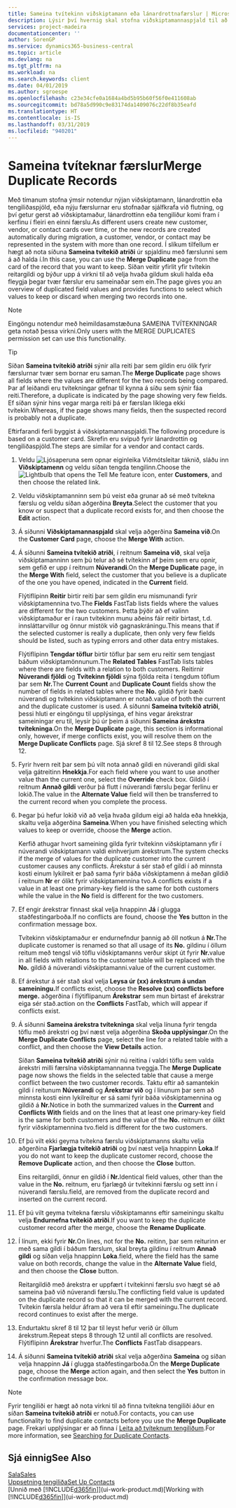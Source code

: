 ```yaml
---
title: Sameina tvítekinn viðskiptamann eða lánardrottnafærslur | Microsoft Docs
description: Lýsir því hvernig skal stofna viðskiptamannaspjald til að skrá upplýsingar um alla nýja viðskiptamenn eða biðlara sem selt er til.
services: project-madeira
documentationcenter: ''
author: SorenGP
ms.service: dynamics365-business-central
ms.topic: article
ms.devlang: na
ms.tgt_pltfrm: na
ms.workload: na
ms.search.keywords: client
ms.date: 04/01/2019
ms.author: sgroespe
ms.openlocfilehash: c23e34cfe0a1684a4bd5b95b60f56f0e411608ab
ms.sourcegitcommit: bd78a5d990c9e83174da1409076c22df8b35eafd
ms.translationtype: HT
ms.contentlocale: is-IS
ms.lasthandoff: 03/31/2019
ms.locfileid: "940201"
---
```

# <a name="merge-duplicate-records"></a><span data-ttu-id="20a7b-103">Sameina tvíteknar færslur</span><span class="sxs-lookup"><span data-stu-id="20a7b-103">Merge Duplicate Records</span></span>
<span data-ttu-id="20a7b-104">Með tímanum stofna ýmsir notendur nýjan viðskiptamann, lánardrottin eða tengiliðaspjöld, eða nýju færslurnar eru stofnaðar sjálfkrafa við flutning, og því getur gerst að viðskiptamaður, lánardrottinn eða tengiliður komi fram í kerfinu í fleiri en einni færslu.</span><span class="sxs-lookup"><span data-stu-id="20a7b-104">As different users create new customer, vendor, or contact cards over time, or the new records are created automatically during migration, a customer, vendor, or contact may be represented in the system with more than one record.</span></span> <span data-ttu-id="20a7b-105">Í slíkum tilfellum er hægt að nota síðuna **Sameina tvítekið atriði** úr spjaldinu með færslunni sem á að halda í.</span><span class="sxs-lookup"><span data-stu-id="20a7b-105">In this case, you can use the **Merge Duplicate** page from the card of the record that you want to keep.</span></span> <span data-ttu-id="20a7b-106">Síðan veitir yfirlit yfir tvítekin reitargildi og býður upp á virkni til að velja hvaða gildum skuli halda eða fleygja þegar tvær færslur eru sameinaðar sem ein.</span><span class="sxs-lookup"><span data-stu-id="20a7b-106">The page gives you an overview of duplicated field values and provides functions to select which values to keep or discard when merging two records into one.</span></span>

> [!NOTE]
> <span data-ttu-id="20a7b-107">Eingöngu notendur með heimildasamstæðuna SAMEINA TVÍTEKNINGAR geta notað þessa virkni.</span><span class="sxs-lookup"><span data-stu-id="20a7b-107">Only users with the MERGE DUPLICATES permission set can use this functionality.</span></span>

> [!TIP]
> <span data-ttu-id="20a7b-108">Síðan **Sameina tvítekið atriði** sýnir alla reiti þar sem gildin eru ólík fyrir færslurnar tvær sem bornar eru saman.</span><span class="sxs-lookup"><span data-stu-id="20a7b-108">The **Merge Duplicate** page shows all fields where the values are different for the two records being compared.</span></span> <span data-ttu-id="20a7b-109">Þar af leiðandi eru tvítekningar gefnar til kynna á síðu sem sýnir fáa reiti.</span><span class="sxs-lookup"><span data-stu-id="20a7b-109">Therefore, a duplicate is indicated by the page showing very few fields.</span></span> <span data-ttu-id="20a7b-110">Ef síðan sýnir hins vegar marga reiti þá er færslan líklega ekki tvítekin.</span><span class="sxs-lookup"><span data-stu-id="20a7b-110">Whereas, if the page shows many fields, then the suspected record is probably not a duplicate.</span></span>

<span data-ttu-id="20a7b-111">Eftirfarandi ferli byggist á viðskiptamannaspjaldi.</span><span class="sxs-lookup"><span data-stu-id="20a7b-111">The following procedure is based on a customer card.</span></span> <span data-ttu-id="20a7b-112">Skrefin eru svipuð fyrir lánardrottin og tengiliðaspjöld.</span><span class="sxs-lookup"><span data-stu-id="20a7b-112">The steps are similar for a vendor  and contact cards.</span></span>

1. <span data-ttu-id="20a7b-113">Veldu ![Ljósaperuna sem opnar eiginleika Viðmótsleitar](media/ui-search/search_small.png "Segðu mér hvað þú vilt gera") táknið, sláðu inn **Viðskiptamenn** og veldu síðan tengda tengilinn.</span><span class="sxs-lookup"><span data-stu-id="20a7b-113">Choose the ![Lightbulb that opens the Tell Me feature](media/ui-search/search_small.png "Tell me what you want to do") icon, enter **Customers**, and then choose the related link.</span></span>
2. <span data-ttu-id="20a7b-114">Veldu viðskiptamanninn sem þú veist eða grunar að sé með tvítekna færslu og veldu síðan aðgerðina **Breyta**.</span><span class="sxs-lookup"><span data-stu-id="20a7b-114">Select the customer that you know or suspect that a duplicate record exists for, and then choose the **Edit** action.</span></span>
3. <span data-ttu-id="20a7b-115">Á síðunni **Viðskiptamannaspjald** skal velja aðgerðina **Sameina við**.</span><span class="sxs-lookup"><span data-stu-id="20a7b-115">On the **Customer Card** page, choose the **Merge With** action.</span></span>
4. <span data-ttu-id="20a7b-116">Á síðunni **Sameina tvítekið atriði**, í reitnum **Sameina við**, skal velja viðskiptamanninn sem þú telur að sé tvítekinn af þeim sem eru opnir, sem gefið er upp í reitnum **Núverandi**.</span><span class="sxs-lookup"><span data-stu-id="20a7b-116">On the **Merge Duplicate** page, in the **Merge With** field, select the customer that you believe is a duplicate of the one you have opened, indicated in the **Current** field.</span></span>

    <span data-ttu-id="20a7b-117">Flýtiflipinn **Reitir** birtir reiti þar sem gildin eru mismunandi fyrir viðskiptamennina tvo.</span><span class="sxs-lookup"><span data-stu-id="20a7b-117">The **Fields** FastTab lists fields where the values are different for the two customers.</span></span> <span data-ttu-id="20a7b-118">Þetta þýðir að ef valinn viðskiptamaður er í raun tvítekinn munu aðeins fáir reitir birtast, t.d. innsláttarvillur og önnur mistök við gagnaskráningu.</span><span class="sxs-lookup"><span data-stu-id="20a7b-118">This means that if the selected customer is really a duplicate, then only very few fields should be listed, such as typing errors and other data entry mistakes.</span></span>

    <span data-ttu-id="20a7b-119">Flýtiflipinn **Tengdar töflur** birtir töflur þar sem eru reitir sem tengjast báðum viðskiptamönnunum.</span><span class="sxs-lookup"><span data-stu-id="20a7b-119">The **Related Tables** FastTab lists tables where there are fields with a relation to both customers.</span></span> <span data-ttu-id="20a7b-120">Reitirnir **Núverandi fjöldi** og **Tvítekinn fjöldi** sýna fjölda reita í tengdum töflum þar sem **Nr.**</span><span class="sxs-lookup"><span data-stu-id="20a7b-120">The **Current Count** and **Duplicate Count** fields show the number of fields in related tables where the **No.**</span></span> <span data-ttu-id="20a7b-121">gildið fyrir bæði núverandi og tvítekinn viðskiptamann er notað.</span><span class="sxs-lookup"><span data-stu-id="20a7b-121">value of both the current and the duplicate customer is used.</span></span> <span data-ttu-id="20a7b-122">Á síðunni **Sameina tvítekið atriði**, þessi hluti er eingöngu til upplýsinga, ef hins vegar árekstrar sameiningar eru til, leysir þú úr þeim á síðunni **Sameina árekstra tvítekninga**.</span><span class="sxs-lookup"><span data-stu-id="20a7b-122">On the **Merge Duplicate** page, this section is informational only, however, if merge conflicts exist, you will resolve them on the **Merge Duplicate Conflicts** page.</span></span> <span data-ttu-id="20a7b-123">Sjá skref 8 til 12.</span><span class="sxs-lookup"><span data-stu-id="20a7b-123">See steps 8 through 12.</span></span>   

5. <span data-ttu-id="20a7b-124">Fyrir hvern reit þar sem þú vilt nota annað gildi en núverandi gildi skal velja gátreitinn **Hnekkja**.</span><span class="sxs-lookup"><span data-stu-id="20a7b-124">For each field where you want to use another value than the current one, select the **Override** check box.</span></span> <span data-ttu-id="20a7b-125">Gildið í reitnum **Annað gildi** verður þá flutt í núverandi færslu þegar ferlinu er lokið.</span><span class="sxs-lookup"><span data-stu-id="20a7b-125">The value in the **Alternate Value** field will then be transferred to the current record when you complete the process.</span></span>
6. <span data-ttu-id="20a7b-126">Þegar þú hefur lokið við að velja hvaða gildum eigi að halda eða hnekkja, skaltu velja aðgerðina **Sameina**.</span><span class="sxs-lookup"><span data-stu-id="20a7b-126">When you have finished selecting which values to keep or override, choose the **Merge** action.</span></span>

    <span data-ttu-id="20a7b-127">Kerfið athugar hvort sameining gilda fyrir tvítekinn viðskiptamann yfir í núverandi viðskiptamann valdi einhverjum árekstrum.</span><span class="sxs-lookup"><span data-stu-id="20a7b-127">The system checks if the merge of values for the duplicate customer into the current customer causes any conflicts.</span></span> <span data-ttu-id="20a7b-128">Árekstur á sér stað ef gildi í að minnsta kosti einum lykilreit er það sama fyrir báða viðskiptamenn á meðan gildið í reitnum **Nr** er ólíkt fyrir viðskiptamennina tvo.</span><span class="sxs-lookup"><span data-stu-id="20a7b-128">A conflicts exists if a value in at least one primary-key field is the same for both customers while the value in the **No** field is different for the two customers.</span></span>

7. <span data-ttu-id="20a7b-129">Ef engir árekstrar finnast skal velja hnappinn **Já** í glugga staðfestingarboða.</span><span class="sxs-lookup"><span data-stu-id="20a7b-129">If no conflicts are found, choose the **Yes** button in the confirmation message box.</span></span>

    <span data-ttu-id="20a7b-130">Tvítekinn viðskiptamaður er endurnefndur þannig að öll notkun á **Nr.**</span><span class="sxs-lookup"><span data-stu-id="20a7b-130">The duplicate customer is renamed so that all usage of its **No.**</span></span> <span data-ttu-id="20a7b-131">gildinu í öllum reitum með tengsl við töflu viðskiptamanns verður skipt út fyrir **Nr.**</span><span class="sxs-lookup"><span data-stu-id="20a7b-131">value in all fields with relations to the customer table will be replaced with the **No.**</span></span> <span data-ttu-id="20a7b-132">gildið á núverandi viðskiptamanni.</span><span class="sxs-lookup"><span data-stu-id="20a7b-132">value of the current customer.</span></span>
8. <span data-ttu-id="20a7b-133">Ef árekstur á sér stað skal velja **Leysa úr (xx) árekstrum á undan sameiningu.**</span><span class="sxs-lookup"><span data-stu-id="20a7b-133">If conflicts exist, choose the **Resolve (xx) conflicts before merge.**</span></span> <span data-ttu-id="20a7b-134">aðgerðina í flýtiflipanum **Árekstrar** sem mun birtast ef árekstrar eiga sér stað.</span><span class="sxs-lookup"><span data-stu-id="20a7b-134">action on the **Conflicts** FastTab, which will appear if conflicts exist.</span></span>
9. <span data-ttu-id="20a7b-135">Á síðunni **Sameina árekstra tvítekninga** skal velja línuna fyrir tengda töflu með árekstri og því næst velja aðgerðina **Skoða upplýsingar**.</span><span class="sxs-lookup"><span data-stu-id="20a7b-135">On the **Merge Duplicate Conflicts** page, select the line for a related table with a conflict, and then choose the **View Details** action.</span></span>

    <span data-ttu-id="20a7b-136">Síðan **Sameina tvítekið atriði** sýnir nú reitina í valdri töflu sem valda árekstri milli færslna viðskiptamannanna tveggja.</span><span class="sxs-lookup"><span data-stu-id="20a7b-136">The **Merge Duplicate** page now shows the fields in the selected table that cause a merge conflict between the two customer records.</span></span> <span data-ttu-id="20a7b-137">Taktu eftir að samantekin gildi í reitunum **Núverandi** og **Árekstrar við** og í línunum þar sem að minnsta kosti einn lykilreitur er sá sami fyrir báða viðskiptamennina og gildið á **Nr.**</span><span class="sxs-lookup"><span data-stu-id="20a7b-137">Notice in both the summarized values in the **Current** and **Conflicts With** fields and on the lines that at least one primary-key field is the same for both customers and the value of the **No.**</span></span> <span data-ttu-id="20a7b-138">reitnum er ólíkt fyrir viðskiptamennina tvo.</span><span class="sxs-lookup"><span data-stu-id="20a7b-138">field is different for the two customers.</span></span>   
10. <span data-ttu-id="20a7b-139">Ef þú vilt ekki geyma tvítekna færslu viðskiptamanns skaltu velja aðgerðina **Fjarlægja tvítekið atriði** og því næst velja hnappinn **Loka**.</span><span class="sxs-lookup"><span data-stu-id="20a7b-139">If you do not want to keep the duplicate customer record, choose the **Remove Duplicate** action, and then choose the **Close** button.</span></span>

    <span data-ttu-id="20a7b-140">Eins reitargildi, önnur en gildið í **Nr.**</span><span class="sxs-lookup"><span data-stu-id="20a7b-140">Identical field values, other than the value in the **No.**</span></span> <span data-ttu-id="20a7b-141">reitnum, eru fjarlægð úr tvítekinni færslu og sett inn í núverandi færslu.</span><span class="sxs-lookup"><span data-stu-id="20a7b-141">field, are removed from the duplicate record and inserted on the current record.</span></span>
11. <span data-ttu-id="20a7b-142">Ef þú vilt geyma tvítekna færslu viðskiptamanns eftir sameiningu skaltu velja **Endurnefna tvítekið atriði**.</span><span class="sxs-lookup"><span data-stu-id="20a7b-142">If you want to keep the duplicate customer record after the merge,  choose the **Rename Duplicate**.</span></span>
12. <span data-ttu-id="20a7b-143">Í línum, ekki fyrir **Nr.**</span><span class="sxs-lookup"><span data-stu-id="20a7b-143">On lines, not for the **No.**</span></span> <span data-ttu-id="20a7b-144">reitinn, þar sem reiturinn er með sama gildi í báðum færslum, skal breyta gildinu í reitnum **Annað gildi** og síðan velja hnappinn **Loka**.</span><span class="sxs-lookup"><span data-stu-id="20a7b-144">field, where the field has the same value on both records, change the value in the **Alternate Value** field, and then choose the **Close** button.</span></span>

    <span data-ttu-id="20a7b-145">Reitargildið með árekstra er uppfært í tvítekinni færslu svo hægt sé að sameina það við núverandi færslu.</span><span class="sxs-lookup"><span data-stu-id="20a7b-145">The conflicting field value is updated on the duplicate record so that it can be merged with the current record.</span></span> <span data-ttu-id="20a7b-146">Tvítekin færsla heldur áfram að vera til eftir sameiningu.</span><span class="sxs-lookup"><span data-stu-id="20a7b-146">The duplicate record continues to exist after the merge.</span></span>
13. <span data-ttu-id="20a7b-147">Endurtaktu skref 8 til 12 þar til leyst hefur verið úr öllum árekstrum.</span><span class="sxs-lookup"><span data-stu-id="20a7b-147">Repeat steps 8 through 12 until all conflicts are resolved.</span></span> <span data-ttu-id="20a7b-148">Flýtiflipinn **Árekstrar** hverfur.</span><span class="sxs-lookup"><span data-stu-id="20a7b-148">The **Conflicts** FastTab disappears.</span></span>
14. <span data-ttu-id="20a7b-149">Á síðunni **Sameina tvítekið atriði** skal velja aðgerðina **Sameina** og síðan velja hnappinn **Já** í glugga staðfestingarboða.</span><span class="sxs-lookup"><span data-stu-id="20a7b-149">On the **Merge Duplicate** page, choose the **Merge** action again, and then select the **Yes** button in the confirmation message box.</span></span>

> [!NOTE]
> <span data-ttu-id="20a7b-150">Fyrir tengiliði er hægt að nota virkni til að finna tvítekna tengiliði áður en síðan **Sameina tvítekið atriði** er notuð.</span><span class="sxs-lookup"><span data-stu-id="20a7b-150">For contacts, you can use functionality to find duplicate contacts before you use the **Merge Duplicate** page.</span></span> <span data-ttu-id="20a7b-151">Frekari upplýsingar er að finna í [Leita að tvíteknum tengiliðum](marketing-setup-contacts.md#searching-for-duplicate-contacts).</span><span class="sxs-lookup"><span data-stu-id="20a7b-151">For more information, see [Searching for Duplicate Contacts](marketing-setup-contacts.md#searching-for-duplicate-contacts).</span></span>

## <a name="see-also"></a><span data-ttu-id="20a7b-152">Sjá einnig</span><span class="sxs-lookup"><span data-stu-id="20a7b-152">See Also</span></span>
[<span data-ttu-id="20a7b-153">Sala</span><span class="sxs-lookup"><span data-stu-id="20a7b-153">Sales</span></span>](sales-manage-sales.md)  
[<span data-ttu-id="20a7b-154">Uppsetning tengiliða</span><span class="sxs-lookup"><span data-stu-id="20a7b-154">Set Up Contacts</span></span>](marketing-setup-contacts.md)  
<span data-ttu-id="20a7b-155">[Unnið með [!INCLUDE[d365fin](includes/d365fin_md.md)]](ui-work-product.md)</span><span class="sxs-lookup"><span data-stu-id="20a7b-155">[Working with [!INCLUDE[d365fin](includes/d365fin_md.md)]](ui-work-product.md)</span></span>
